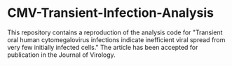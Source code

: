 # CMV-Transient-Infection-Analysis

This repository contains a reproduction of the analysis code for "Transient oral human cytomegalovirus infections indicate inefficient viral spread from very few initially infected cells." The article has been accepted for publication in the Journal of Virology.
